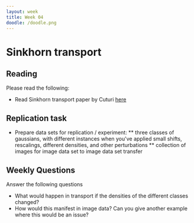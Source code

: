 ```yaml
---
layout: week
title: Week 04
doodle: /doodle.png
---
```


# Sinkhorn transport

## Reading

Please read the following:

* Read Sinkhorn transport paper by Cuturi [here](https://proceedings.neurips.cc/paper/2013/file/af21d0c97db2e27e13572cbf59eb343d-Paper.pdf)

## Replication task

* Prepare data sets for replication / experiment:
** three classes of gaussians, with different instances when you've applied small shifts, rescalings, different densities, and other perturbations
** collection of images for image data set to image data set transfer



## Weekly Questions

Answer the following questions

* What would happen in transport if the densities of the different classes changed?
* How would this manifest in image data?  Can you give another example where this would be an issue?

